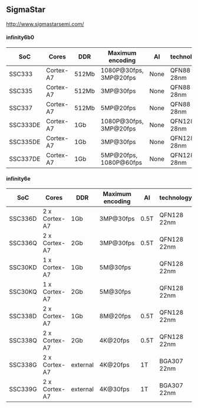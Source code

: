 SigmaStar
---------
http://www.sigmastarsemi.com/

#### infinity6b0

| SoC      | Cores         | DDR      | Maximum encoding       | AI   | technology  | Hisilicon   | pin2pin | SDK |
|----------|---------------|----------|------------------------|------|-------------|-------------|---------|-----|
| SSC333   | Cortex-A7     | 512Mb    | 1080P@30fps, 3MP@20fps | None | QFN88 28nm  | HI3518EV300 | 1       | 1   |
| SSC335   | Cortex-A7     | 512Mb    | 3MP@30fps              | None | QFN88 28nm  | HI3516EV200 | 1       | 1   |
| SSC337   | Cortex-A7     | 512Mb    | 5MP@20fps              | None | QFN88 28nm  |             | 1       | 1   |
| SSC333DE | Cortex-A7     | 1Gb      | 1080P@30fps, 3MP@20fps | None | QFN128 28nm |             | 2       | 1   |         
| SSC335DE | Cortex-A7     | 1Gb      | 3MP@30fps              | None | QFN128 28nm |             | 2       | 1   |
| SSC337DE | Cortex-A7     | 1Gb      | 5MP@20fps, 1080P@60fps | None | QFN128 28nm | HI3516EV300 | 2       | 1   |

#### infinity6e

| SoC     | Cores         | DDR      | Maximum encoding | AI   | technology  | Hisilicon   | pin2pin | SDK |
|---------|---------------|----------|------------------|------|-------------|-------------|---------|-----|
| SSC336D | 2 x Cortex-A7 | 1Gb      | 3MP@30fps        | 0.5T | QFN128 22nm | HI3516CV500 | 3       | 2   |
| SSC336Q | 2 x Cortex-A7 | 2Gb      | 3MP@30fps        | 0.5T | QFN128 22nm | HI3516CV500 | 3       | 2   |
| SSC30KD | 1 x Cortex-A7 | 1Gb      | 5M@30fps         |      | QFN128 22nm |             |         |     |
| SSC30KQ | 1 x Cortex-A7 | 2Gb      | 5M@30fps         |      | QFN128 22nm |             |         |     |
| SSC338D | 2 x Cortex-A7 | 1Gb      | 8M@20fps         | 0.5T | QFN128 22nm |             | 3       | 2   |
| SSC338Q | 2 x Cortex-A7 | 2Gb      | 4K@20fps         | 0.5T | QFN128 22nm | HI3516DV300 | 3       | 2   |
| SSC338G | 2 x Cortex-A7 | external | 4K@20fps         | 1T   | BGA307 22nm | HI3516DV300 | 4       | 3   |
| SSC339G | 2 x Cortex-A7 | external | 4K@30fps         | 1T   | BGA307 22nm |             | 4       | 3   |
